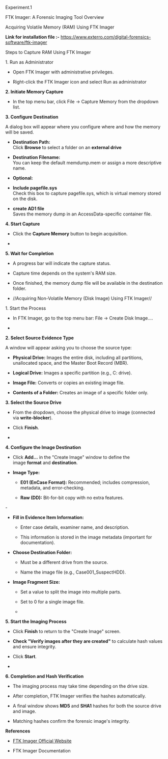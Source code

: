 Experiment.1

FTK Imager: A Forensic Imaging Tool Overview

Acquiring Volatile Memory (RAM) Using FTK Imager

**Link for installation file
:-** <https://www.exterro.com/digital-forensics-software/ftk-imager>

Steps to Capture RAM Using FTK Imager

1\. Run as Administrator

- Open FTK Imager with administrative privileges.

- Right-click the FTK Imager icon and select Run as administrator

**2. Initiate Memory Capture**

- In the top menu bar, click File → Capture Memory from the dropdown
  list. 

**3. Configure Destination**

A dialog box will appear where you configure where and how the memory
will be saved.

- **Destination Path:**  
  Click **Browse** to select a folder on an **external drive**

- **Destination Filename:**  
  You can keep the default memdump.mem or assign a more descriptive
  name.

- **Optional:**

- **Include pagefile.sys**  
  Check this box to capture pagefile.sys, which is virtual memory stored
  on the disk.

- **create AD1 file**  
  Saves the memory dump in an AccessData-specific container file.

**4. Start Capture**

- Click the **Capture Memory** button to begin acquisition.

- 

**5. Wait for Completion**

- A progress bar will indicate the capture status.

- Capture time depends on the system\'s RAM size.

- Once finished, the memory dump file will be available in the
  destination folder.

- //Acquiring Non-Volatile Memory (Disk Image) Using FTK Imager//

1\. Start the Process

- In FTK Imager, go to the top menu bar: File → Create Disk Image\....

- 

**2. Select Source Evidence Type**

A window will appear asking you to choose the source type:

- **Physical Drive:** Images the entire disk, including all partitions,
  unallocated space, and the Master Boot Record (MBR).

- **Logical Drive:** Images a specific partition (e.g., C: drive).

- **Image File:** Converts or copies an existing image file.

- **Contents of a Folder:** Creates an image of a specific folder only.

**3. Select the Source Drive**

- From the dropdown, choose the physical drive to image (connected
  via **write-blocker**).

- Click **Finish**.

- 

**4. Configure the Image Destination**

- Click **Add\...** in the \"Create Image\" window to define the
  image **format** and **destination**.

<!-- -->

- **Image Type:**

  - **E01 (EnCase Format):** Recommended; includes compression,
    metadata, and error-checking.

  - **Raw (DD):** Bit-for-bit copy with no extra features.

\-

- **Fill in Evidence Item Information:**

  - Enter case details, examiner name, and description.

  - This information is stored in the image metadata (important for
    documentation).

- **Choose Destination Folder:**

  - Must be a different drive from the source.

  - Name the image file (e.g., Case001_SuspectHDD).

- **Image Fragment Size:**

  - Set a value to split the image into multiple parts.

  - Set to 0 for a single image file.

  - 

**5. Start the Imaging Process**

- Click **Finish** to return to the \"Create Image\" screen.

- **Check \"Verify images after they are created\"** to calculate hash
  values and ensure integrity.

- Click **Start**.

- 

**6. Completion and Hash Verification**

- The imaging process may take time depending on the drive size.

- After completion, FTK Imager verifies the hashes automatically.

- A final window shows **MD5** and **SHA1** hashes for both the source
  drive and image.

- Matching hashes confirm the forensic image\'s integrity.

**References**

- [FTK Imager Official
  Website](https://accessdata.com/product-download/ftk-imager-version-4-5)

- FTK Imager Documentation
